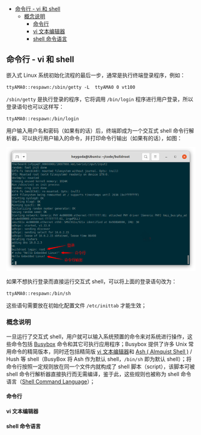- [命令行 - vi 和 shell](#命令行---vi-和-shell)
  - [概念说明](#概念说明)
    - [命令行](#命令行)
    - [vi 文本编辑器](#vi-文本编辑器)
    - [shell 命令语言](#shell-命令语言)

## 命令行 - vi 和 shell

嵌入式 Linux 系统初始化流程的最后一步，通常是执行终端登录程序，例如：

```shell
ttyAMA0::respawn:/sbin/getty -L  ttyAMA0 0 vt100
```

`/sbin/getty` 是执行登录的程序，它将调用 `/bin/login` 程序进行用户登录，所以登录语句也可以这样写：

```
ttyAMA0::respawn:/bin/login
```

用户输入用户名和密码（如果有的话）后，终端即成为一个交互式 shell 命令行解析器，可以执行用户输入的命令，并打印命令行输出（如果有的话），如图：

<div align=center><img src="figures/command_line/login.png"></div>

如果不想执行登录而直接运行交互式 shell，可以将上面的登录语句改为：

```
ttyAMA0::respawn:/bin/sh
```

这些语句需要放在初始化配置文件 `/etc/inittab` 才能生效；

### 概念说明

一旦运行了交互式 shell，用户就可以输入系统预置的命令来对系统进行操作，这些命令包括 [Busybox](https://busybox.net/) 命令和其它可执行应用程序；Busybox 提供了许多 Unix 常用命令的精简版本，同时还包括精简版 [vi 文本编辑器](http://ex-vi.sourceforge.net/)和 [Ash ( Almquist Shell )](https://rosettacode.org/wiki/Almquist_Shell) / Hush 等 shell（BusyBox 将 Ash 作为默认 shell，`/bin/sh` 即为默认 shell）；将命令行按照一定规则放在同一个文件内就构成了 shell 脚本（script），该脚本可被 shell 命令行解析器直接执行而无需编译，鉴于此，这些规则也被称为 shell 命令语言（[Shell Command Language](https://pubs.opengroup.org/onlinepubs/9699919799/utilities/V3_chap02.html)）；

#### 命令行



#### vi 文本编辑器



#### shell 命令语言

